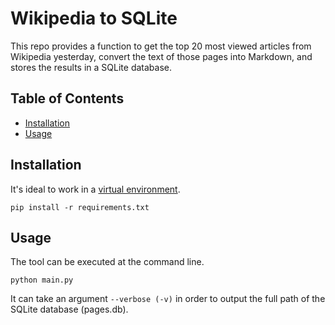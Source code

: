 # Wikipedia to SQLite

This repo provides a function to get the top 20 most viewed articles from Wikipedia yesterday, convert the text of those pages into Markdown, and stores the results in a SQLite database.

## Table of Contents

- [Installation](#installation)
- [Usage](#usage)

## Installation

It's ideal to work in a [virtual environment](https://docs.python.org/3/library/venv.html).
```
pip install -r requirements.txt
```

## Usage

The tool can be executed at the command line.
```
python main.py
```

It can take an argument `--verbose (-v)` in order to output the full path of the SQLite database (pages.db).

